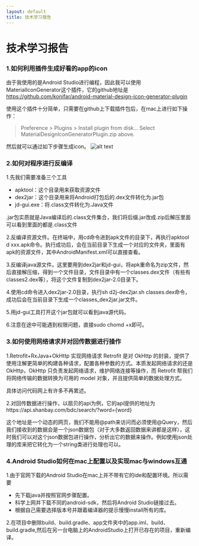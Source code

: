 ```yaml
---
layout: default
title: 技术学习报告
---
```


# 技术学习报告

### 1.如何利用插件生成好看的app的icon

由于我使用的是Android Studio进行编程，因此我可以使用MaterialIconGenerator这个插件，它的github地址是
https://github.com/konifar/android-material-design-icon-generator-plugin 

使用这个插件十分简单，只需要在github上下载插件包后，在mac上进行如下操作：

> Preference > Plugins > Install plugin from disk... Select MaterialDesignIconGeneratorPlugin.zip above.

然后就可以通过如下步骤生成icon。
![alt text](https://raw.githubusercontent.com/konifar/android-material-design-icon-generator-plugin/master/docs/capture.gif)

### 2.如何对程序进行反编译

1.先我们需要准备三个工具
- apktool：这个目录用来获取资源文件 
- dex2jar：这个目录用来将Android打包后的.dex文件转化为.jar包 
- jd-gui.exe：将.class文件转化为.Java文件

.jar包实质就是Java编译后的.class文件集合，我们将后缀.jar改成.zip后解压里面可以看到里面的都是.class文件 

2.反编译资源文件。在终端中，用cd命令进到apk文件的目录下，再执行apktool d xxx.apk命令。执行成功后，会在当前目录下生成一个对应的文件夹，里面有apk的资源文件，其中AndroidManifest.xml可以直接查看。

3.反编译java源文件。这里要用到dex2jar和jd-gui，将apk重命名为zip文件，然后直接解压缩，得到一个文件目录，文件目录中有一个classes.dex文件（有些有classes2.dex等），将这个文件复制到dex2jar-2.0目录下。

4.使用cd命令进入dex2jar-2.0目录，执行sh d2j-dex2jar.sh classes.dex命令，成功后会在当前目录下生成一个classes_dex2jar.jar文件。

5.用jd-gui工具打开这个jar包就可以看到java源代码。

6.注意在途中可能遇到权限问题，直接sudo chomd +x即可。

### 3.如何使用网络请求并对回传数据进行操作

1.Retrofit+RxJava+OkHttp 实现网络请求
Retrofit 是对 OkHttp 的封装，提供了使用注解更简单的构建各种请求，配置各种参数的方式。本质发起网络请求的还是 OkHttp，OkHttp 只负责发起网络请求，维护网络连接等操作，而 Retrofit 帮我们将网络传输的数据转换为可用的 model 对象，并且提供简单的数据处理方式。

具体访问代码网上有许多不再累述。

2.对回传数据进行操作，以扇贝的api为例，它的api提供的地址为https://api.shanbay.com/bdc/search/?word={word} 

这个地址是一个动态的网页，我们不能用@path来访问而必须使用@Query，然后我们接收到的数据会是一个json数据包（对于大多数返回数据来讲都是这样），这时我们可以对这个json数据包进行操作，分析出它的数据来操作。例如使用json处理的库来把它转化为一个string类进行处理也可以。

### 4.Android Studio如何在mac上配置以及实现mac与windows互通

1.由于官网下载的Android Studio在mac上并不带有它的ide和配置环境。所以需要

- 先下载java并按照官网步骤配置。
- 科学上网并下载不同的android-sdk，然后将Android Studio链接过去。
- 根据自己需要选择版本号并跟着编译器的提示慢慢install所有的库。

2.在项目中删除build、build.gradle、app文件夹中的app.iml、build、build.gradle,然后在另一台电脑上的AndroidStudio上打开已存在的项目，重新编译。





